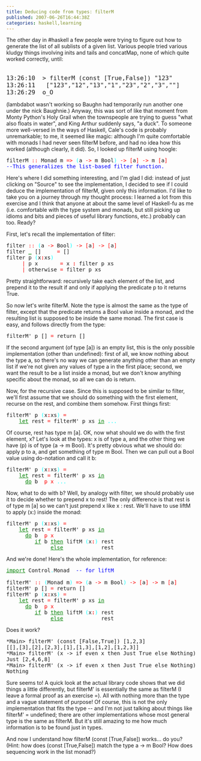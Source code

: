 ```yaml
---
title: Deducing code from types: filterM
published: 2007-06-26T16:44:38Z
categories: haskell,learning
---
```


The other day in #haskell a few people were trying to figure out how to generate the list of all sublists of a given list.  Various people tried various kludgy things involving inits and tails and concatMap, none of which quite worked correctly, until:
<pre><font size="+1">
13:26:10  &gt; filterM (const [True,False]) "123"
13:26:11   ["123","12","13","1","23","2","3",""]
13:26:29  o_O
</font></pre>
(lambdabot wasn't working so Baughn had temporarily run another one under the nick Baughnie.)  Anyway, this was sort of like that moment from Monty Python's Holy Grail when the townspeople are trying to guess "what also floats in water", and King Arthur suddenly says, "a duck".  To someone more well-versed in the ways of Haskell, Cale's code is probably unremarkable; to me, it seemed like magic: although I'm quite comfortable with monads I had never seen filterM before, and had no idea how this worked (although clearly, it did).  So, I looked up filterM using hoogle:
<pre>filterM <font color="Red">::</font> Monad m <font color="Red">=&gt;</font> <font color="Cyan">(</font>a <font color="Red">-&gt;</font> m Bool<font color="Cyan">)</font> <font color="Red">-&gt;</font> <font color="Red">[</font>a<font color="Red">]</font> <font color="Red">-&gt;</font> m <font color="Red">[</font>a<font color="Red">]</font>
<font color="Blue">--This generalizes the list-based filter function.</font></pre>
Here's where I did something interesting, and I'm glad I did: instead of just clicking on "Source" to see the implementation, I decided to see if I could deduce the implementation of filterM, given only this information.  I'd like to take you on a journey through my thought process: I learned a lot from this exercise and I think that anyone at about the same level of Haskell-fu as me (i.e. comfortable with the type system and monads, but still picking up idioms and bits and pieces of useful library functions, etc.) probably can too. Ready?

First, let's recall the implementation of filter:
<pre>filter <font color="Red">::</font> <font color="Cyan">(</font>a <font color="Red">-&gt;</font> Bool<font color="Cyan">)</font> <font color="Red">-&gt;</font> <font color="Red">[</font>a<font color="Red">]</font> <font color="Red">-&gt;</font> <font color="Red">[</font>a<font color="Red">]</font>
filter <font color="Green"><u>_</u></font> []     <font color="Red">=</font> []
filter p <font color="Cyan">(</font>x<font color="Red"><strong>:</strong></font>xs<font color="Cyan">)</font>
     <font color="Red">|</font> p x       <font color="Red">=</font> x <font color="Red"><strong>:</strong></font> filter p xs
     <font color="Red">|</font> otherwise <font color="Red">=</font> filter p xs</pre>
Pretty straightforward: recursively take each element of the list, and prepend it to the result if and only if applying the predicate p to it returns True.

So now let's write filterM.  Note the type is almost the same as the type of filter, except that the predicate returns a Bool value inside a monad, and the resulting list is supposed to be inside the same monad.  The first case is easy, and follows directly from the type:
<pre>filterM' p [] <font color="Red">=</font> return []</pre>
If the second argument (of type [a]) is an empty list, this is the only possible implementation (other than undefined): first of all, we know nothing about the type a, so there's no way we can generate anything other than an empty list if we're not given any values of type a in the first place; second, we want the result to be a list inside a monad, but we don't know anything specific about the monad, so all we can do is return.

Now, for the recursive case.  Since this is supposed to be similar to filter, we'll first assume that we should do something with the first element, recurse on the rest, and combine them somehow.  First things first:
<pre>filterM' p <font color="Cyan">(</font>x<font color="Red"><strong>:</strong></font>xs<font color="Cyan">)</font> <font color="Red">=</font>
    <font color="Green"><u>let</u></font> rest <font color="Red">=</font> filterM' p xs <font color="Green"><u>in</u></font> <font color="Cyan">...</font></pre>
Of course, rest has type m [a].  OK, now what should we do with the first element, x?  Let's look at the types: x is of type a, and the other thing we have (p) is of type (a -&gt; m Bool).  It's pretty obvious what we should do: apply p to a, and get something of type m Bool.  Then we can pull out a Bool value using do-notation and call it b:
<pre>filterM' p <font color="Cyan">(</font>x<font color="Red"><strong>:</strong></font>xs<font color="Cyan">)</font> <font color="Red">=</font>
    <font color="Green"><u>let</u></font> rest <font color="Red">=</font> filterM' p xs <font color="Green"><u>in</u></font>
      <font color="Green"><u>do</u></font> b <font color="Red"> p x </font><font color="Cyan">...</font></pre>
Now, what to do with b?  Well, by analogy with filter, we should probably use it to decide whether to prepend x to rest!  The only difference is that rest is of type m [a] so we can't just prepend x like x : rest.  We'll have to use liftM to apply (x:) inside the monad:
<pre>filterM' p <font color="Cyan">(</font>x<font color="Red"><strong>:</strong></font>xs<font color="Cyan">)</font> <font color="Red">=</font>
    <font color="Green"><u>let</u></font> rest <font color="Red">=</font> filterM' p xs <font color="Green"><u>in</u></font>
      <font color="Green"><u>do</u></font> b <font color="Red"> p x
         </font><font color="Green"><u>if</u></font> b <font color="Green"><u>then</u></font> liftM <font color="Cyan">(</font>x<font color="Red"><strong>:</strong></font><font color="Cyan">)</font> rest
              <font color="Green"><u>else</u></font>            rest</pre>
And we're done!  Here's the whole implementation, for reference:
<pre><font color="Green"><u>import</u></font> Control<font color="Cyan">.</font>Monad  <font color="Blue">-- for liftM</font>

filterM' <font color="Red">::</font> <font color="Cyan">(</font>Monad m<font color="Cyan">)</font> <font color="Red">=&gt;</font> <font color="Cyan">(</font>a <font color="Red">-&gt;</font> m Bool<font color="Cyan">)</font> <font color="Red">-&gt;</font> <font color="Red">[</font>a<font color="Red">]</font> <font color="Red">-&gt;</font> m <font color="Red">[</font>a<font color="Red">]</font>
filterM' p [] <font color="Red">=</font> return []
filterM' p <font color="Cyan">(</font>x<font color="Red"><strong>:</strong></font>xs<font color="Cyan">)</font> <font color="Red">=</font>
    <font color="Green"><u>let</u></font> rest <font color="Red">=</font> filterM' p xs <font color="Green"><u>in</u></font>
      <font color="Green"><u>do</u></font> b <font color="Red"> p x
         </font><font color="Green"><u>if</u></font> b <font color="Green"><u>then</u></font> liftM <font color="Cyan">(</font>x<font color="Red"><strong>:</strong></font><font color="Cyan">)</font> rest
              <font color="Green"><u>else</u></font>            rest</pre>
Does it work?
<pre>
*Main&gt; filterM' (const [False,True]) [1,2,3]
[[],[3],[2],[2,3],[1],[1,3],[1,2],[1,2,3]]
*Main&gt; filterM' (x -&gt; if even x then Just True else Nothing) [2,4..8]
Just [2,4,6,8]
*Main&gt; filterM' (x -&gt; if even x then Just True else Nothing) [2,4,6,7,8]
Nothing</pre>
Sure seems to!  A quick look at the actual library code shows that we did things a little differently, but filterM' is essentially the same as filterM (I leave a formal proof as an exercise =).  All with nothing more than the type and a vague statement of purpose!  Of course, this is not the only implementation that fits the type -- and I'm not just talking about things like filterM' = undefined; there are other implementations whose most general type is the same as filterM.  But it's still amazing to me how much information is to be found just in types.

And now I understand how filterM (const [True,False]) works... do you? (Hint: how does (const [True,False]) match the type a -&gt; m Bool?  How does sequencing work in the list monad?)

